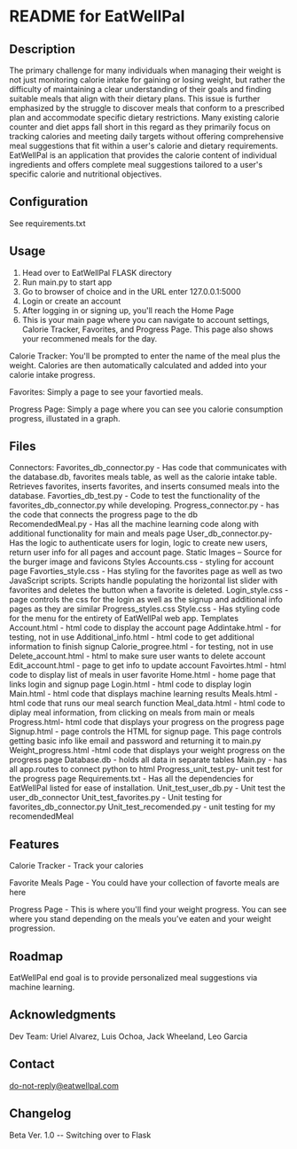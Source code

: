 # README for EatWellPal

## Description
The primary challenge for many individuals when managing their weight is not just monitoring calorie intake for gaining or losing weight, but rather the difficulty of maintaining a clear understanding of their goals and finding suitable meals that align with their dietary plans. This issue is further emphasized by the struggle to discover meals that conform to a prescribed plan and accommodate specific dietary restrictions. Many existing calorie counter and diet apps fall short in this regard as they primarily focus on tracking calories and meeting daily targets without offering comprehensive meal suggestions that fit within a user's calorie and dietary requirements. EatWellPal is an application that provides the calorie content of individual ingredients and offers complete meal suggestions tailored to a user's specific calorie and nutritional objectives.

## Configuration
See requirements.txt

## Usage
1) Head over to EatWellPal FLASK directory
2) Run main.py to start app
3) Go to browser of choice and in the URL enter 127.0.0.1:5000
4) Login or create an account
5) After logging in or signing up, you'll reach the Home Page
6) This is your main page where you can navigate to account settings, Calorie Tracker, Favorites, and Progress Page. This page also shows your recommened meals for the day.

Calorie Tracker: You'll be prompted to enter the name of the meal plus the weight. Calories are then automatically calculated and added into your calorie intake progress.

Favorites: Simply a page to see your favortied meals.

Progress Page: Simply a page where you can see you calorie consumption progress, illustated in a graph.

## Files
Connectors: 
Favorites_db_connector.py - Has code that communicates with the database.db, favorites meals table, as well as the calorie intake table. Retrieves favorites, inserts favorites, and inserts consumed meals into the database.
Favorties_db_test.py - Code to test the functionality of the favorites_db_connector.py while developing.
Progress_connector.py - has the code that connects the progress page to the db  
RecomendedMeal.py - Has all the machine learning code along with additional functionality for main and meals page 
User_db_connector.py- Has the logic to authenticate users for login, logic to create new users, return user info for all pages and account page. 
Static 
Images – Source for the burger image and favicons 
Styles 
Accounts.css - styling for account page 
Favorties_style.css - Has styling for the favorites page as well as two JavaScript scripts. Scripts handle populating the horizontal list slider with favorites and deletes the button when a favorite is deleted. 
Login_style.css - page controls the css for the login as well as the signup and additional info pages as they are similar 
Progress_styles.css 
Style.css - Has styling code for the menu for the entirety of EatWellPal web app. 
Templates 
Account.html - html code to display the account page 
Addintake.html - for testing, not in use 
Additional_info.html - html code to get additional information to finish signup 
Calorie_progree.html - for testing, not in use 
Delete_account.html - html to make sure user wants to delete account 
Edit_account.html - page to get info to update account 
Favoirtes.html - html code to display list of meals in user favorite 
Home.html - home page that links login and signup page 
Login.html - html code to display login  
Main.html - html code that displays machine learning results 
Meals.html - html code that runs our meal search function 
Meal_data.html - html code to diplay meal information, from clicking on meals from main or meals 
Progress.html- html code that displays your progress on the progress page 
Signup.html - page controls the HTML for signup  page.  This page controls getting basic info like email and password and returning it to main.py 
Weight_progress.html -html code that displays your weight progress on the progress page 
Database.db - holds all data in separate tables 
Main.py - has all app.routes to connect python to html 
Progress_unit_test.py- unit test for the progress page 
Requirements.txt - Has all the dependencies for EatWellPal listed for ease of installation. 
Unit_test_user_db.py - Unit test the user_db_connector 
Unit_test_favorites.py - Unit testing for favorites_db_connector.py 
Unit_test_recomended.py - unit testing for my recomendedMeal

## Features
Calorie Tracker - Track your calories

Favorite Meals Page - You could have your collection of favorte meals are here

Progress Page - This is where you'll find your weight progress. You can see where you stand depending on the meals you’ve eaten and your weight progression.

## Roadmap
EatWellPal end goal is to provide personalized meal suggestions via machine learning. 

## Acknowledgments
Dev Team: Uriel Alvarez, Luis Ochoa, Jack Wheeland, Leo Garcia

## Contact
do-not-reply@eatwellpal.com

## Changelog
Beta Ver. 1.0 -- Switching over to Flask
